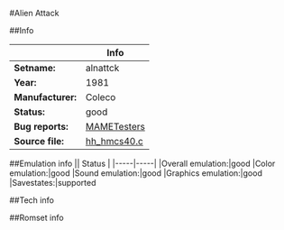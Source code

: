#Alien Attack

##Info

||Info|
|-----|-----|
|**Setname:**|alnattck
|**Year:**|1981
|**Manufacturer:**|Coleco
|**Status:**|good
|**Bug reports:**|[MAMETesters](http://mametesters.org/view_all_set.php?type=1&temporary=y&search=hh_hmcs40.c)
|**Source file:**|[hh_hmcs40.c](https://github.com/mamedev/mame/blob/master/src/mess/drivers/hh_hmcs40.c)

##Emulation info
|| Status |
|-----|-----|
|Overall emulation:|good
|Color emulation:|good
|Sound emulation:|good
|Graphics emulation:|good
|Savestates:|supported

##Tech info

##Romset info

<!--- START OF EDITED COMMENT DO NOT TOUCH TEXT ABOVE-->
